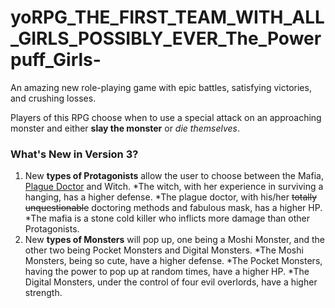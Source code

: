 # yoRPG_THE_FIRST_TEAM_WITH_ALL_GIRLS_POSSIBLY_EVER_The_Powerpuff_Girls-
An amazing new role-playing game with epic battles, satisfying victories, and crushing losses.

Players of this RPG choose when to use a special attack on an approaching monster and either **slay the monster** or _die themselves_.

### What's New in Version 3?
1. New **types of Protagonists** allow the user to choose between the Mafia, [Plague Doctor](https://en.wikipedia.org/wiki/Plague_doctor "The Fashionable Beak People") and Witch.
  *The witch, with her experience in surviving a hanging, has a higher defense.
  *The plague doctor, with his/her ~~totally unquestionable~~ doctoring methods and fabulous mask, has a higher HP.
  *The mafia is a stone cold killer who inflicts more damage than other Protagonists.
2. New **types of Monsters** will pop up, one being a Moshi Monster, and the other two being Pocket Monsters and Digital Monsters.
  *The Moshi Monsters, being so cute, have a higher defense.
  *The Pocket Monsters, having the power to pop up at random times, have a higher HP.
  *The Digital Monsters, under the control of four evil overlords, have a higher strength.